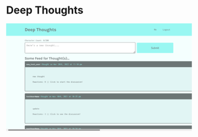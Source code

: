 # Deep Thoughts

<img src="./client/src/images/app-screenshot.png" />
<!-- ![app-screenshot](./client/src/images/app-screenshot.png) -->
